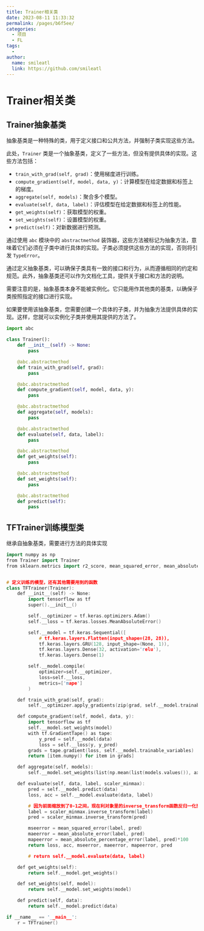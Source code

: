 ```yaml
---
title: Trainer相关类
date: 2023-08-11 11:33:32
permalink: /pages/b6f5ee/
categories:
  - 项目
  - FL
tags:
  - 
author: 
  name: smileatl
  link: https://github.com/smileatl
---
```

# Trainer相关类

## Trainer抽象基类

抽象基类是一种特殊的类，用于定义接口和公共方法，并强制子类实现这些方法。

此处，`Trainer` 类是一个抽象基类，定义了一些方法，但没有提供具体的实现。这些方法包括：

- `train_with_grad(self, grad)`：使用梯度进行训练。
- `compute_gradient(self, model, data, y)`：计算模型在给定数据和标签上的梯度。
- `aggregate(self, models)`：聚合多个模型。
- `evaluate(self, data, label)`：评估模型在给定数据和标签上的性能。
- `get_weights(self)`：获取模型的权重。
- `set_weights(self)`：设置模型的权重。
- `predict(self)`：对新数据进行预测。

通过使用 `abc` 模块中的 `abstractmethod` 装饰器，这些方法被标记为抽象方法，意味着它们必须在子类中进行具体的实现。子类必须提供这些方法的实现，否则将引发 `TypeError`。

通过定义抽象基类，可以确保子类具有一致的接口和行为，从而遵循相同的约定和规范。此外，抽象基类还可以作为文档化工具，提供关于接口和方法的说明。

需要注意的是，抽象基类本身不能被实例化。它只能用作其他类的基类，以确保子类按照指定的接口进行实现。

如果要使用该抽象基类，您需要创建一个具体的子类，并为抽象方法提供具体的实现。这样，您就可以实例化子类并使用其提供的方法了。

```python
import abc

class Trainer():
    def __init__(self) -> None:
        pass

    @abc.abstractmethod
    def train_with_grad(self, grad):
        pass

    @abc.abstractmethod
    def compute_gradient(self, model, data, y):
        pass

    @abc.abstractmethod
    def aggregate(self, models):
        pass

    @abc.abstractmethod
    def evaluate(self, data, label):
        pass

    @abc.abstractmethod
    def get_weights(self):
        pass

    @abc.abstractmethod
    def set_weights(self):
        pass

    @abc.abstractmethod
    def predict(self):
        pass
```



## TFTrainer训练模型类

继承自抽象基类，需要进行方法的具体实现

```cpp
import numpy as np
from Trainer import Trainer
from sklearn.metrics import r2_score, mean_squared_error, mean_absolute_error, mean_absolute_percentage_error


# 定义训练的模型，还有其他需要用到的函数
class TFTrainer(Trainer):
    def __init__(self) -> None:
        import tensorflow as tf
        super().__init__()

        self.__optimizer = tf.keras.optimizers.Adam()
        self.__loss = tf.keras.losses.MeanAbsoluteError()

        self.__model = tf.keras.Sequential([
            # tf.keras.layers.Flatten(input_shape=(28, 28)),
            tf.keras.layers.GRU(128, input_shape=(None, 1)),
            tf.keras.layers.Dense(32, activation='relu'),
            tf.keras.layers.Dense(1)

        self.__model.compile(
            optimizer=self.__optimizer,
            loss=self.__loss,
            metrics=['mape']
        )

    def train_with_grad(self, grad):
        self.__optimizer.apply_gradients(zip(grad, self.__model.trainable_variables))

    def compute_gradient(self, model, data, y):
        import tensorflow as tf
        self.__model.set_weights(model)
        with tf.GradientTape() as tape:
            y_pred = self.__model(data)
            loss = self.__loss(y, y_pred)
        grads = tape.gradient(loss, self.__model.trainable_variables)
        return [item.numpy() for item in grads]

    def aggregate(self, models):
        self.__model.set_weights(list(np.mean(list(models.values()), axis=0)))

    def evaluate(self, data, label, scaler_minmax):
        pred = self.__model.predict(data)
        loss, acc = self.__model.evaluate(data, label)

        # 因为前面缩放到了0-1之间，现在利对象里的inverse_transform函数反归一化到1-7之间
        label = scaler_minmax.inverse_transform(label)
        pred = scaler_minmax.inverse_transform(pred)

        mseerror = mean_squared_error(label, pred)
        maeerror = mean_absolute_error(label, pred)
        mapeerror = mean_absolute_percentage_error(label, pred)*100
        return loss, acc, mseerror, maeerror, mapeerror, pred

        # return self.__model.evaluate(data, label)

    def get_weights(self):
        return self.__model.get_weights()

    def set_weights(self, model):
        return self.__model.set_weights(model)

    def predict(self, data):
        return self.__model.predict(data)

if __name__ == '__main__':
    r = TFTrainer()
```

